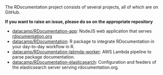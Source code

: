 The RDocumentation project consists of several projects, all of which are on GitHub.

**If you want to raise an issue, please do so on the appropriate repository**

- [datacamp/RDocumentation-app](https://github.com/datacamp/RDocumentation-app): NodeJS web application that serves [rdocumentation.org](https://rdocumentation.org)
- [datacamp/RDocumentation](https://github.com/datacamp/RDocumentation): R package to integrate RDocumentation in your day-to-day workflow in R.
- [datacamp/RDocumentation-labmda-worker](https://github.com/datacamp/RDocumentation-labmda-worker): AWS Lambda pipeline to parse package documentation.
- [datacamp/RDocumentation-elasticsearch](https://github.com/datacamp/RDocumentation-elasticsearch): Configuration and feeders of the elasticsearch server serving rdocumentation.org.

